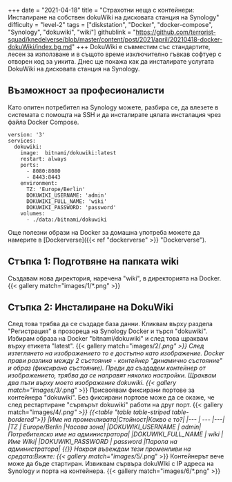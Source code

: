 +++
date = "2021-04-18"
title = "Страхотни неща с контейнери: Инсталиране на собствен dokuWiki на дисковата станция на Synology"
difficulty = "level-2"
tags = ["diskstation", "Docker", "docker-compose", "Synology", "dokuwiki", "wiki"]
githublink = "https://github.com/terrorist-squad/knedelverse/blob/master/content/post/2021/april/20210418-docker-dokuWiki/index.bg.md"
+++
DokuWiki е съвместим със стандартите, лесен за използване и в същото време изключително гъвкав софтуер с отворен код за уикита. Днес ще покажа как да инсталирате услугата DokuWiki на дисковата станция на Synology.
## Възможност за професионалисти
Като опитен потребител на Synology можете, разбира се, да влезете в системата с помощта на SSH и да инсталирате цялата инсталация чрез файла Docker Compose.
```
version: '3'
services:
  dokuwiki:
    image:  bitnami/dokuwiki:latest
    restart: always
    ports:
      - 8080:8080
      - 8443:8443
    environment:
      TZ: 'Europe/Berlin'
      DOKUWIKI_USERNAME: 'admin'
      DOKUWIKI_FULL_NAME: 'wiki'
      DOKUWIKI_PASSWORD: 'password'
    volumes:
      - ./data:/bitnami/dokuwiki

```
Още полезни образи на Docker за домашна употреба можете да намерите в [Dockerverse]({{< ref "dockerverse" >}} "Dockerverse").
## Стъпка 1: Подготвяне на папката wiki
Създавам нова директория, наречена "wiki", в директорията на Docker.
{{< gallery match="images/1/*.png" >}}

## Стъпка 2: Инсталиране на DokuWiki
След това трябва да се създаде база данни. Кликвам върху раздела "Регистрация" в прозореца на Synology Docker и търся "dokuwiki". Избирам образа на Docker "bitnami/dokuwiki" и след това щраквам върху етикета "latest".
{{< gallery match="images/2/*.png" >}}
След изтеглянето на изображението то е достъпно като изображение. Docker прави разлика между 2 състояния - контейнер "динамично състояние" и образ (фиксирано състояние). Преди да създадем контейнер от изображението, трябва да се направят няколко настройки. Щраквам два пъти върху моето изображение dokuwiki.
{{< gallery match="images/3/*.png" >}}
Присвоявам фиксирани портове за контейнера "dokuwiki". Без фиксирани портове може да се окаже, че след рестартиране "сървърът dokuwiki" работи на друг порт.
{{< gallery match="images/4/*.png" >}}
{{<table "table table-striped table-bordered">}}
|Име на променливата|Стойност|Какво е то?|
|--- | --- |---|
|TZ	| Europe/Berlin	|Часова зона|
|DOKUWIKI_USERNAME	| admin|Потребителско име на администратора|
|DOKUWIKI_FULL_NAME |	wiki	|Име WIki|
|DOKUWIKI_PASSWORD	| password	|Парола на администратора|
{{</table>}}
Накрая въвеждам тези променливи на средата:Вижте:
{{< gallery match="images/5/*.png" >}}
Контейнерът вече може да бъде стартиран. Извиквам сървъра dokuWIki с IP адреса на Synology и порта на контейнера.
{{< gallery match="images/6/*.png" >}}

